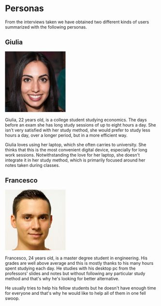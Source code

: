 # Personas

From the interviews taken we have obtained two different kinds of users summarized with the following personas.

## Giulia

<img src="images/Giulia.jpeg" width="200">

Giulia, 22 years old, is a college student studying economics.
The days before an exam she has long study sessions of up to eight hours a day. She isn't very satisfied with her study method, she would prefer to study less hours a day, over a longer period, but in a more efficient way.

Giulia loves using her laptop, which she often carries to university.
She thinks that this is the most convenient digital device, especially for long work sessions. Notwithstanding the love for her laptop, she doesn't integrate it in her study method, which is primarily focused around her notes taken during classes.

## Francesco 

<img src="images/Francesco.jpeg" width="200">

Francesco, 24 years old, is a master degree student in engineering.
His grades are well above average and this is mostly thanks to his many hours spent studying each day. He studies with his desktop pc from the professors' slides and notes but without following any particular study method and that's why he's looking for better alternative.

He usually tries to help his fellow students but he doesn't have enough time for everyone and that's why he would like to help all of them in one fell swoop.
